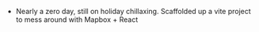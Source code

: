 ---
---

- Nearly a zero day, still on holiday chillaxing. Scaffolded up a vite project to mess around with Mapbox + React
